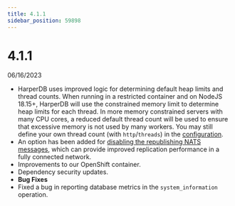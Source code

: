 ```yaml
---
title: 4.1.1
sidebar_position: 59898
---
```


# 4.1.1

06/16/2023

* HarperDB uses improved logic for determining default heap limits and thread counts. When running in a restricted container and on NodeJS 18.15+, HarperDB will use the constrained memory limit to determine heap limits for each thread. In more memory constrained servers with many CPU cores, a reduced default thread count will be used to ensure that excessive memory is not used by many workers. You may still define your own thread count (with `http`/`threads`) in the [configuration](../../../deployments/configuration).
* An option has been added for [disabling the republishing NATS messages](../../../deployments/configuration), which can provide improved replication performance in a fully connected network.
* Improvements to our OpenShift container.
* Dependency security updates.
* **Bug Fixes**
* Fixed a bug in reporting database metrics in the `system_information` operation.
